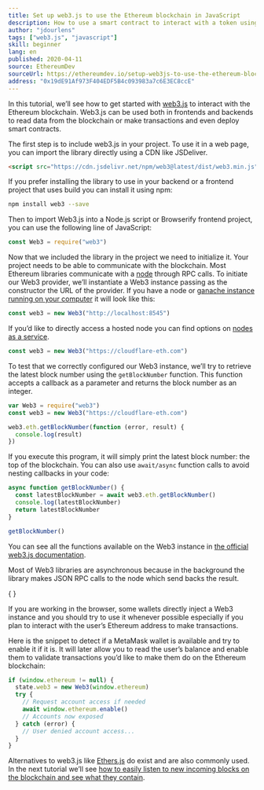 ```yaml
---
title: Set up web3.js to use the Ethereum blockchain in JavaScript
description: How to use a smart contract to interact with a token using the Solidity language
author: "jdourlens"
tags: ["web3.js", "javascript"]
skill: beginner
lang: en
published: 2020-04-11
source: EthereumDev
sourceUrl: https://ethereumdev.io/setup-web3js-to-use-the-ethereum-blockchain-in-javascript/
address: "0x19dE91Af973F404EDF5B4c093983a7c6E3EC8ccE"
---
```


In this tutorial, we’ll see how to get started with [web3.js](https://web3js.readthedocs.io/) to interact with the Ethereum blockchain. Web3.js can be used both in frontends and backends to read data from the blockchain or make transactions and even deploy smart contracts.

The first step is to include web3.js in your project. To use it in a web page, you can import the library directly using a CDN like JSDeliver.

```html
<script src="https://cdn.jsdelivr.net/npm/web3@latest/dist/web3.min.js"></script>
```

If you prefer installing the library to use in your backend or a frontend project that uses build you can install it using npm:

```bash
npm install web3 --save
```

Then to import Web3.js into a Node.js script or Browserify frontend project, you can use the following line of JavaScript:

```js
const Web3 = require("web3")
```

Now that we included the library in the project we need to initialize it. Your project needs to be able to communicate with the blockchain. Most Ethereum libraries communicate with a [node](/developers/docs/nodes-and-clients/) through RPC calls. To initiate our Web3 provider, we’ll instantiate a Web3 instance passing as the constructor the URL of the provider. If you have a node or [ganache instance running on your computer](https://ethereumdev.io/testing-your-smart-contract-with-existing-protocols-ganache-fork/) it will look like this:

```js
const web3 = new Web3("http://localhost:8545")
```

If you’d like to directly access a hosted node you can find options on [nodes as a service](/developers/docs/nodes-and-clients/nodes-as-a-service).

```js
const web3 = new Web3("https://cloudflare-eth.com")
```

To test that we correctly configured our Web3 instance, we’ll try to retrieve the latest block number using the `getBlockNumber` function. This function accepts a callback as a parameter and returns the block number as an integer.

```js
var Web3 = require("web3")
const web3 = new Web3("https://cloudflare-eth.com")

web3.eth.getBlockNumber(function (error, result) {
  console.log(result)
})
```

If you execute this program, it will simply print the latest block number: the top of the blockchain. You can also use `await/async` function calls to avoid nesting callbacks in your code:

```js
async function getBlockNumber() {
  const latestBlockNumber = await web3.eth.getBlockNumber()
  console.log(latestBlockNumber)
  return latestBlockNumber
}

getBlockNumber()
```

You can see all the functions available on the Web3 instance in [the official web3.js documentation](https://docs.web3js.org/).

Most of Web3 libraries are asynchronous because in the background the library makes JSON RPC calls to the node which send backs the result.

{
<Divider />
}

If you are working in the browser, some wallets directly inject a Web3 instance and you should try to use it whenever possible especially if you plan to interact with the user’s Ethereum address to make transactions.

Here is the snippet to detect if a MetaMask wallet is available and try to enable it if it is. It will later allow you to read the user’s balance and enable them to validate transactions you’d like to make them do on the Ethereum blockchain:

```js
if (window.ethereum != null) {
  state.web3 = new Web3(window.ethereum)
  try {
    // Request account access if needed
    await window.ethereum.enable()
    // Accounts now exposed
  } catch (error) {
    // User denied account access...
  }
}
```

Alternatives to web3.js like [Ethers.js](https://docs.ethers.io/) do exist and are also commonly used. In the next tutorial we’ll see [how to easily listen to new incoming blocks on the blockchain and see what they contain](https://ethereumdev.io/listening-to-new-transactions-happening-on-the-blockchain/).

